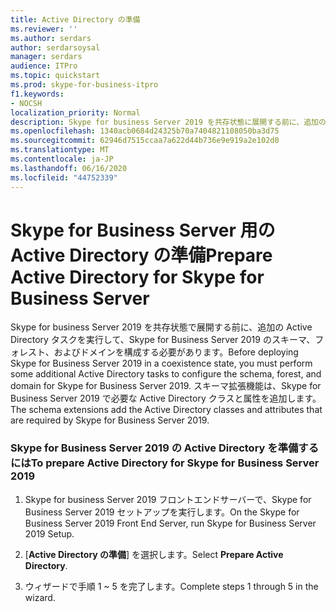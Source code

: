 ```yaml
---
title: Active Directory の準備
ms.reviewer: ''
ms.author: serdars
author: serdarsoysal
manager: serdars
audience: ITPro
ms.topic: quickstart
ms.prod: skype-for-business-itpro
f1.keywords:
- NOCSH
localization_priority: Normal
description: Skype for business Server 2019 を共存状態に展開する前に、追加の Active Directory タスクを実行して、Skype for Business Server 2019 のスキーマ、フォレスト、およびドメインを構成する必要があります。 スキーマ拡張機能は、Skype for Business Server 2019 で必要な Active Directory クラスと属性を追加します。 詳細については、「Skype for Business Server 2019 用の Active Directory ドメインサービスの準備」を参照してください。
ms.openlocfilehash: 1340acb0684d24325b70a7404821108050ba3d75
ms.sourcegitcommit: 62946d7515ccaa7a622d44b736e9e919a2e102d0
ms.translationtype: MT
ms.contentlocale: ja-JP
ms.lasthandoff: 06/16/2020
ms.locfileid: "44752339"
---
```

# <a name="prepare-active-directory-for-skype-for-business-server"></a><span data-ttu-id="1fc09-105">Skype for Business Server 用の Active Directory の準備</span><span class="sxs-lookup"><span data-stu-id="1fc09-105">Prepare Active Directory for Skype for Business Server</span></span>

<span data-ttu-id="1fc09-106">Skype for business Server 2019 を共存状態で展開する前に、追加の Active Directory タスクを実行して、Skype for Business Server 2019 のスキーマ、フォレスト、およびドメインを構成する必要があります。</span><span class="sxs-lookup"><span data-stu-id="1fc09-106">Before deploying Skype for Business Server 2019 in a coexistence state, you must perform some additional Active Directory tasks to configure the schema, forest, and domain for Skype for Business Server 2019.</span></span> <span data-ttu-id="1fc09-107">スキーマ拡張機能は、Skype for Business Server 2019 で必要な Active Directory クラスと属性を追加します。</span><span class="sxs-lookup"><span data-stu-id="1fc09-107">The schema extensions add the Active Directory classes and attributes that are required by Skype for Business Server 2019.</span></span> <!-- For additional information, see the topic 
[Preparing Active Directory Domain Services for Skype for Business Server 2019](../deployment/deploying-lync-server-2013/preparing-active-directory-domain-services-for-lync-server-2013.md). -->
  
### <a name="to-prepare-active-directory-for-skype-for-business-server-2019"></a><span data-ttu-id="1fc09-108">Skype for Business Server 2019 の Active Directory を準備するには</span><span class="sxs-lookup"><span data-stu-id="1fc09-108">To prepare Active Directory for Skype for Business Server 2019</span></span>

1. <span data-ttu-id="1fc09-109">Skype for business Server 2019 フロントエンドサーバーで、Skype for Business Server 2019 セットアップを実行します。</span><span class="sxs-lookup"><span data-stu-id="1fc09-109">On the Skype for Business Server 2019 Front End Server, run Skype for Business Server 2019 Setup.</span></span>
    
2. <span data-ttu-id="1fc09-110">[**Active Directory の準備**] を選択します。</span><span class="sxs-lookup"><span data-stu-id="1fc09-110">Select **Prepare Active Directory**.</span></span>
  
3. <span data-ttu-id="1fc09-111">ウィザードで手順 1 ~ 5 を完了します。</span><span class="sxs-lookup"><span data-stu-id="1fc09-111">Complete steps 1 through 5 in the wizard.</span></span>

  

